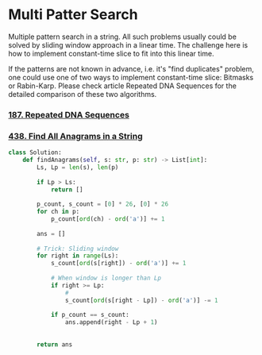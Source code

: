 # Multi Patter Search
Multiple pattern search in a string. All such problems usually could be solved by sliding window approach in 
a linear time. The challenge here is how to implement constant-time slice to fit into this linear time.

If the patterns are not known in advance, i.e. it's "find duplicates" problem, one could use one of two ways 
to implement constant-time slice: Bitmasks or Rabin-Karp. Please check article Repeated DNA Sequences 
for the detailed comparison of these two algorithms.


### [187. Repeated DNA Sequences](https://leetcode.com/problems/repeated-dna-sequences/)


### [438. Find All Anagrams in a String](https://leetcode.com/problems/find-all-anagrams-in-a-string/)

```python
class Solution:
    def findAnagrams(self, s: str, p: str) -> List[int]:
        Ls, Lp = len(s), len(p)
        
        if Lp > Ls:
            return []
        
        p_count, s_count = [0] * 26, [0] * 26
        for ch in p:
            p_count[ord(ch) - ord('a')] += 1
        
        ans = []
        
        # Trick: Sliding window
        for right in range(Ls):
            s_count[ord(s[right]) - ord('a')] += 1
            
            # When window is longer than Lp
            if right >= Lp:
                # 
                s_count[ord(s[right - Lp]) - ord('a')] -= 1
                
            if p_count == s_count:
                ans.append(right - Lp + 1)
            
            
        return ans
```